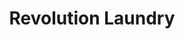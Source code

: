 ---
title: "Revolution Laundry"
url: /wexford/revolution-laundry-common-quay-street/
shop: laundry
---